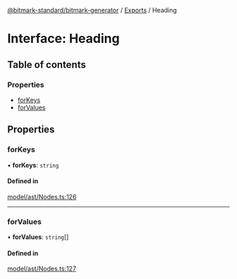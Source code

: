[@bitmark-standard/bitmark-generator](../API.md) / [Exports](../modules.md) / Heading

# Interface: Heading

## Table of contents

### Properties

- [forKeys](Heading.md#forKeys)
- [forValues](Heading.md#forValues)

## Properties

### forKeys

• **forKeys**: `string`

#### Defined in

[model/ast/Nodes.ts:126](https://github.com/getMoreBrain/bitmark-generator/blob/ccb191f/src/model/ast/Nodes.ts#L126)

___

### forValues

• **forValues**: `string`[]

#### Defined in

[model/ast/Nodes.ts:127](https://github.com/getMoreBrain/bitmark-generator/blob/ccb191f/src/model/ast/Nodes.ts#L127)

